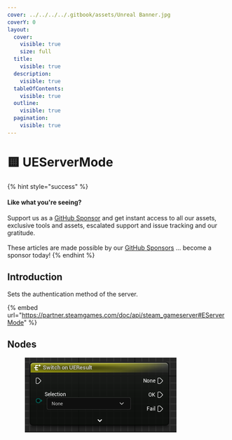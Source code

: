 ```yaml
---
cover: ../../../../.gitbook/assets/Unreal Banner.jpg
coverY: 0
layout:
  cover:
    visible: true
    size: full
  title:
    visible: true
  description:
    visible: true
  tableOfContents:
    visible: true
  outline:
    visible: true
  pagination:
    visible: true
---
```


# 🟨 UEServerMode

{% hint style="success" %}
#### Like what you're seeing?

Support us as a [GitHub Sponsor](../../../../become-a-sponsor/) and get instant access to all our assets, exclusive tools and assets, escalated support and issue tracking and our gratitude.\
\
These articles are made possible by our [GitHub Sponsors](../../../../become-a-sponsor/) ... become a sponsor today!
{% endhint %}

## Introduction

Sets the authentication method of the server.

{% embed url="https://partner.steamgames.com/doc/api/steam_gameserver#EServerMode" %}

## Nodes

<figure><img src="../../../../.gitbook/assets/image (18) (1) (1) (1) (1).png" alt=""><figcaption></figcaption></figure>
